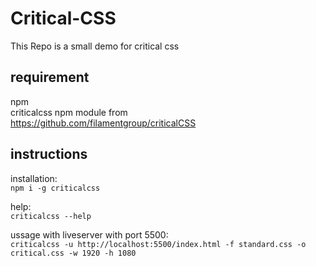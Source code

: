 # Critical-CSS

This Repo is a small demo for critical css

## requirement
  npm  
  criticalcss npm module from  
  https://github.com/filamentgroup/criticalCSS  
## instructions

installation:  
`npm i -g criticalcss`

help:  
`criticalcss --help`

ussage with liveserver with port 5500:  
`criticalcss -u http://localhost:5500/index.html -f standard.css -o critical.css -w 1920 -h 1080`
